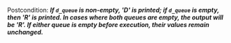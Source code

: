 Postcondition: ***If `d_queue` is non-empty, 'D' is printed; if `d_queue` is empty, then 'R' is printed. In cases where both queues are empty, the output will be 'R'. If either queue is empty before execution, their values remain unchanged.***